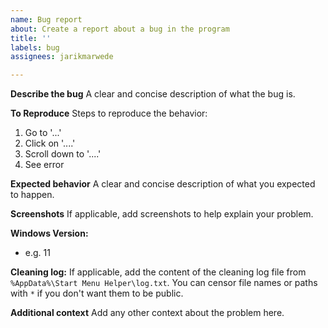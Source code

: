 ```yaml
---
name: Bug report
about: Create a report about a bug in the program
title: ''
labels: bug
assignees: jarikmarwede

---
```


**Describe the bug**
A clear and concise description of what the bug is.

**To Reproduce**
Steps to reproduce the behavior:
1. Go to '...'
2. Click on '....'
3. Scroll down to '....'
4. See error

**Expected behavior**
A clear and concise description of what you expected to happen.

**Screenshots**
If applicable, add screenshots to help explain your problem.

**Windows Version:**
 - e.g. 11

**Cleaning log:**
If applicable, add the content of the cleaning log file from `%AppData%\Start Menu Helper\log.txt`.
You can censor file names or paths with `*` if you don't want them to be public.

**Additional context**
Add any other context about the problem here.
